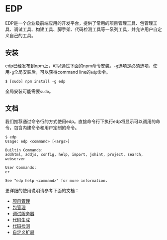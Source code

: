 EDP
==========

EDP是一个企业级前端应用的开发平台，提供了常用的项目管理工具、包管理工具、调试工具、构建工具、脚手架、代码检测工具等一系列工具，并允许用户自定义自己的工具。


安装
-------

edp已经发布到npm上，可以通过下面的npm命令安装。`-g`选项是必须选项，使用`-g`全局安装后，可以获得command line的`edp`命令。

    $ [sudo] npm install -g edp

全局安装可能需要`sudo`。


文档
------

我们推荐通过命令行的方式使用edp。直接命令行下执行edp将显示可以调用的命令，包含内建命令和用户定制的命令。

    $ edp
    Usage: edp <command> [<args>]

    Builtin Commands:
    addhtml, addjs, config, help, import, jshint, project, search, webserver

    User Commands:
    er

    See "edp help <command>" for more information.

更详细的使用说明请参考下面的文档：

- [项目管理](doc/project.md)
- [包管理](doc/package-manager.md)
- [调试服务器](doc/webserver.md)
- [代码生成](doc/code-generate.md)
- [代码检测](doc/code-detect.md)
- [自定义扩展](doc/extension.md)
